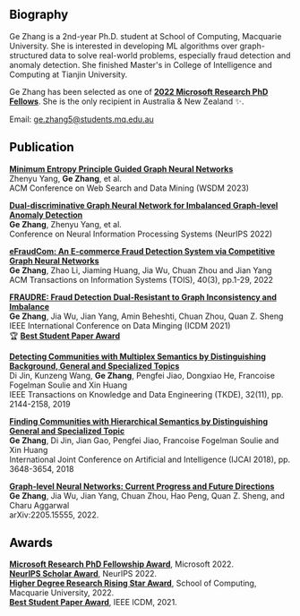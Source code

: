 
## <font color=black>Biography</font>

Ge Zhang is a 2nd-year Ph.D. student at School of Computing, Macquarie University. She is interested in developing ML algorithms over graph-structured data to solve real-world problems, especially fraud detection and anomaly detection. She finished Master's in College of Intelligence and Computing at Tianjin University.

Ge Zhang has been selected as one of [**2022 Microsoft Research PhD Fellows**](https://www.microsoft.com/en-us/research/academic-program/phd-fellowship/2022-recipients/). She is the only recipient in Australia & New Zealand ✨.<cr>
 
Email: ge.zhang5@students.mq.edu.au<br>

## <font color=black>Publication</font>

**[Minimum Entropy Principle Guided Graph Neural Networks](https://gezhangmq.github.io/)**<br>
Zhenyu Yang, **Ge Zhang**, et al. <br>
ACM Conference on Web Search and Data Mining (WSDM 2023)
 
 
**[Dual-discriminative Graph Neural Network for Imbalanced Graph-level Anomaly Detection](https://openreview.net/forum?id=d6mf9AFoR-O)**<br>
**Ge Zhang**, Zhenyu Yang, et al.<br>
Conference on Neural Information Processing Systems (NeurIPS 2022)

**[eFraudCom: An E-commerce Fraud Detection System via Competitive Graph Neural Networks](https://dl.acm.org/doi/pdf/10.1145/3474379)**<br>
**Ge Zhang**, Zhao Li, Jiaming Huang, Jia Wu, Chuan Zhou and Jian Yang<br>
ACM Transactions on Information Systems (TOIS), 40(3), pp.1-29, 2022
 
**[FRAUDRE: Fraud Detection Dual-Resistant to Graph Inconsistency and Imbalance](https://ieeexplore.ieee.org/stamp/stamp.jsp?tp=&arnumber=9679178)**<br>
**Ge Zhang**, Jia Wu, Jian Yang, Amin Beheshti, Chuan Zhou, Quan Z. Sheng<br>
IEEE International Conference on Data Minging (ICDM 2021)<br>
🏆 [**Best Student Paper Award**](https://icdm2021.auckland.ac.nz/awards/)
 
**[Detecting Communities with Multiplex Semantics by Distinguishing Background, General and Specialized Topics](https://ieeexplore.ieee.org/stamp/stamp.jsp?tp=&arnumber=8832212)**<br>
Di Jin, Kunzeng Wang, **Ge Zhang**, Pengfei Jiao, Dongxiao He, Francoise Fogelman Soulie and Xin Huang<br>
IEEE Transactions on Knowledge and Data Engineering (TKDE), 32(11), pp. 2144-2158, 2019

**[Finding Communities with Hierarchical Semantics by Distinguishing General and Specialized Topic](https://www.ijcai.org/proceedings/2018/0507.pdf)**<br>
**Ge Zhang**, Di Jin, Jian Gao, Pengfei Jiao, Francoise Fogelman Soulie and Xin Huang<br>
International Joint Conference on Artificial and Intelligence (IJCAI 2018), pp. 3648-3654, 2018

**[Graph-level Neural Networks: Current Progress and Future Directions](https://arxiv.org/pdf/2205.15555.pdf)**<br>
**Ge Zhang**, Jia Wu, Jian Yang, Chuan Zhou, Hao Peng, Quan Z. Sheng, and Charu Aggarwal<br>
arXiv:2205.15555, 2022.
 

## <font color=black>Awards</font>
 
**[Microsoft Research PhD Fellowship Award](https://www.microsoft.com/en-us/research/academic-program/phd-fellowship/2022-recipients/)**, Microsoft 2022.<br>
**[NeurIPS Scholar Award](https://gezhangmq.github.io/)**, NeurIPS 2022.<br>
**[Higher Degree Research Rising Star Award](https://gezhangmq.github.io/)**, School of Computing, Macquarie University, 2022.<br>
**[Best Student Paper Award](https://icdm2021.auckland.ac.nz/awards/)**, IEEE ICDM, 2021.<br>

